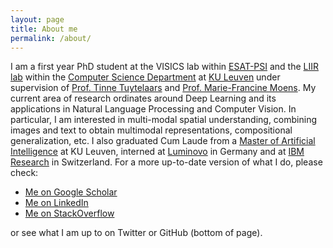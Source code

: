 ```yaml
---
layout: page
title: About me
permalink: /about/
---
```


I am a first year PhD student at the VISICS lab within [ESAT-PSI](https://www.esat.kuleuven.be/psi) and the [LIIR lab](https://liir.cs.kuleuven.be/) within the [Computer Science Department](https://wms.cs.kuleuven.be/cs/english) at [KU Leuven](https://www.kuleuven.be/kuleuven/) under supervision of [Prof. Tinne Tuytelaars](https://homes.esat.kuleuven.be/~tuytelaa/) and [Prof. Marie-Francine Moens](https://people.cs.kuleuven.be/~sien.moens/). My current area of research ordinates around Deep Learning and its applications in Natural Language Processing and Computer Vision. In particular, I am interested in multi-modal spatial understanding, combining images and text to obtain multimodal representations, compositional generalization, etc. I also graduated Cum Laude from a [Master of Artificial Intelligence](http://mai.kuleuven.be/) at KU Leuven, interned at [Luminovo](http://luminovo.ai/) in Germany and at [IBM Research](https://www.research.ibm.com/) in Switzerland. For a more up-to-date version of what I do, please check:

- [Me on Google Scholar](https://scholar.google.com/citations?user=GKJnjkgAAAAJ)
- [Me on LinkedIn](https://www.linkedin.com/in/gorjan-radevski/)
- [Me on StackOverflow](https://stackoverflow.com/users/3987085/gorjan)

or see what I am up to on Twitter or GitHub (bottom of page).
